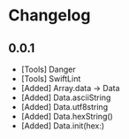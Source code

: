 # Changelog

0.0.1
-----

* [Tools] Danger
* [Tools] SwiftLint
* [Added] Array<UInt8>.data -> Data
* [Added] Data.asciiString
* [Added] Data.utf8string
* [Added] Data.hexString()
* [Added] Data.init(hex:)
